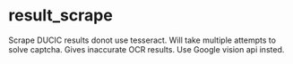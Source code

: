# result_scrape
Scrape DUCIC results
donot use tesseract. Will take multiple attempts to solve captcha. Gives inaccurate OCR results.
Use Google vision api insted.
